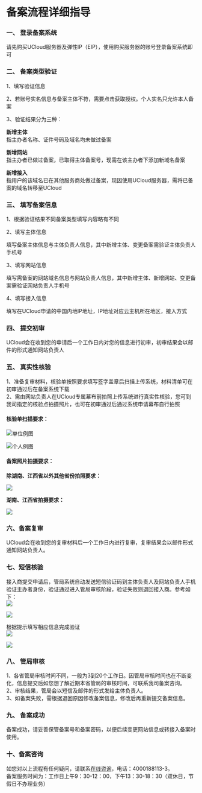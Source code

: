 

# 备案流程详细指导

### 一、 登录备案系统

请先购买UCloud服务器及弹性IP（EIP），使用购买服务器的账号登录备案系统即可  

### 二、 备案类型验证

1、填写验证信息

2、若账号实名信息与备案主体不符，需要点击获取授权。个人实名只允许本人备案

3、验证结果分为三种：

**新增主体**  
指主办者名称、证件号码及域名均未做过备案  

**新增网站**  
指主办者已做过备案，已取得主体备案号，现需在该主办者下添加新域名备案  

**新增接入**  
指用户的该域名已在其他服务商处做过备案，现因使用UCloud服务器，需将已备案的域名转移至UCloud  

### 三、 填写备案信息

1、根据验证结果不同备案类型填写内容略有不同

2、填写主体信息

填写备案主体信息与主体负责人信息，其中新增主体、变更备案需验证主体负责人手机号

3、填写网站信息

填写需备案的网站域名信息与网站负责人信息，其中新增主体、新增网站、变更备案需验证网站负责人手机号

4、填写接入信息

填写在UCloud申请的中国内地IP地址，IP地址对应云主机所在地区，接入方式

### 四、 提交初审

UCloud会在收到您的申请后一个工作日内对您的信息进行初审，初审结果会以邮件的形式通知网站负责人  

### 五、 真实性核验

1、准备复审材料，核验单按照要求填写签字盖章后扫描上传系统，材料清单可在初审通过后在备案系统下载  
2、需由网站负责人在UCloud专属幕布前拍照上传系统进行真实性核验，您可到我司指定的核验点拍摄照片，也可在初审通过后通过系统申请幕布自行拍照

#### 核验单扫描要求： 

![单位例图](/images/guidance/备案流程详细指导_核验单单位例图.jpg)

![个人例图](/images/guidance/备案流程详细指导_核验单个人例图.jpg)

#### 备案照片拍摄要求：

**除湖南、江西省以外其他省份拍照要求：** 

![](/images/guidance/备案流程详细指导_拍照要求非手持证件.jpg)

**湖南、江西省拍摄要求：**

![](/images/guidance/备案流程详细指导_拍照要求手持证件.jpg)

### 六、备案复审

UCloud会在收到您的复审材料后一个工作日内进行复审，复审结果会以邮件形式通知网站负责人。  

### 七、短信核验

接入商提交申请后，管局系统自动发送短信验证码到主体负责人及网站负责人手机验证主办者身份，验证通过进入管局审核阶段，验证失败则退回接入商。参考如下：  
![](/images/guidance/备案流程详细指导_短信1.png)

![](/images/guidance/备案流程详细指导_短信2.png)  

根据提示填写相应信息完成验证  
![](/images/guidance/备案流程详细指导_短信3.png)

![](/images/guidance/备案流程详细指导_短信4.png)

### 八、 管局审核

1、各省管局审核时间不同，一般为3到20个工作日。因管局审核时间也在不断变化，信息提交后如您想了解近期本省管局的审核时间，可联系我司备案咨询。  
2、审核结果，管局会以短信及邮件的形式发给主体负责人。  
3、如备案失败，需根据退回原因修改备案信息，修改后再重新提交备案信息。

### 九、 备案成功

备案成功，请妥善保管备案号和备案密码，以便后续变更网站信息或转接入备案时使用。

### 十、备案咨询

如您对以上流程有任何疑问，请联系[在线咨询](https://spt.ucloud.cn/30002)，电话：4000188113-3。  
备案服务时间为：工作日上午9：30-12：00，下午13：30-18：30（双休日，节假日不办理业务）
